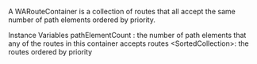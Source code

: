 A WARouteContainer is a collection of routes that all accept the same number of path elements ordered by priority.

Instance Variables
	pathElementCount	<Integer>: the number of path elements that any of the routes in this container accepts
	routes					<SortedCollection<WARoute>>: the routes ordered by priority 
